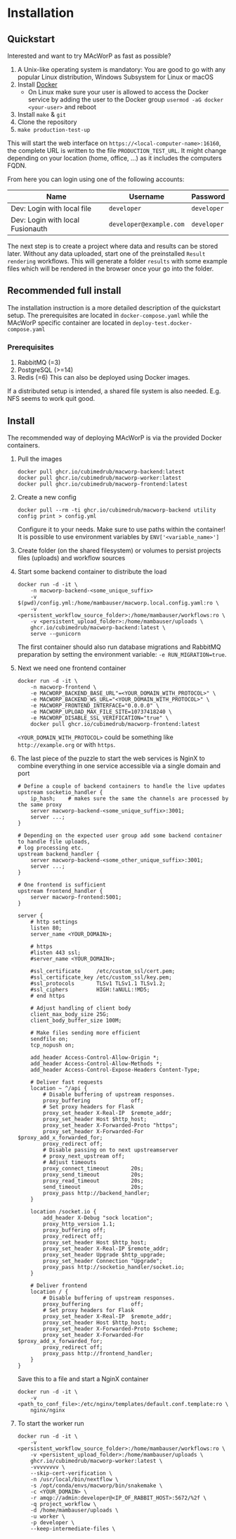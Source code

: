 # Installation

## Quickstart
Interested and want to try MAcWorP as fast as possible?   

1. A Unix-like operating system is mandatory: You are good to go with any popular Linux distribution, Windows Subsystem for Linux or macOS
2. Install [Docker](https://docs.docker.com/get-started/get-docker/)
    * On Linux make sure your user is allowed to access the Docker service by adding the user to the Docker group `usermod -aG docker <your-user>` and reboot
3. Install `make` & `git`
4. Clone the repository
5. `make production-test-up`

This will start the web interface on `https://<local-computer-name>:16160`, the complete URL is written to the file `PRODUCTION_TEST_URL`. It might change depending on your location (home, office, ...) as it includes the computers FQDN.

From here you can login using one of the following accounts:

| Name | Username | Password |
| --- | --- | --- |
| Dev: Login with local file | `developer` | `developer` |
| Dev: Login with local Fusionauth | `developer@example.com` | `developer` |

The next step is to create a project where data and results can be stored later.
Without any data uploaded, start one of the preinstalled `Result rendering` workflows.
This will generate a folder `results` with some example files which will be rendered in the browser once your go into the folder.

## Recommended full install

The installation instruction is a more detailed description of the quickstart setup. The prerequisites are located in `docker-compose.yaml` while the MAcWorP specific container are located in `deploy-test.docker-compose.yaml` 

### Prerequisites
1. RabbitMQ (=3)
2. PostgreSQL (>=14)
3. Redis (=6)
This can also be deployed using Docker images.

If a distributed setup is intended, a shared file system is also needed. E.g. NFS seems to work quit good.

## Install
The recommended way of deploying MAcWorP is via the provided Docker containers.
1. Pull the images
    ```shell
    docker pull ghcr.io/cubimedrub/macworp-backend:latest
    docker pull ghcr.io/cubimedrub/macworp-worker:latest
    docker pull ghcr.io/cubimedrub/macworp-frontend:latest
    ```
2. Create a new config
    ```shell
    docker pull --rm -ti ghcr.io/cubimedrub/macworp-backend utility config print > config.yml
    ```
    Configure it to your needs. Make sure to use paths within the container!
    It is possible to use environment variables by `ENV['<variable_name>']`
3. Create folder (on the shared filesystem) or volumes to persist projects files (uploads) and workflow sources
4. Start some backend container to distribute the load
    ```shell
    docker run -d -it \
        -n macworp-backend-<some_unique_suffix>
        -v $(pwd)/config.yml:/home/mambauser/macworp.local.config.yaml:ro \
        -v <persistent_workflow_source_folder>:/home/mambauser/workflows:ro \
        -v <persistent_upload_folder>:/home/mambauser/uploads \
        ghcr.io/cubimedrub/macworp-backend:latest \
        serve --gunicorn
    ```
    The first container should also run database migrations and RabbitMQ preparation by setting the environment variable: `-e RUN_MIGRATION=true`.
5. Next we need one frontend container
    ```shell
    docker run -d -it \
        -n macworp-frontend \
        -e MACWORP_BACKEND_BASE_URL"=<YOUR_DOMAIN_WITH_PROTOCOL>" \
        -e MACWORP_BACKEND_WS_URL="<YOUR_DOMAIN_WITH_PROTOCOL>" \
        -e MACWORP_FRONTEND_INTERFACE="0.0.0.0" \
        -e MACWORP_UPLOAD_MAX_FILE_SITE=10737418240 \
        -e MACWORP_DISABLE_SSL_VERIFICATION="true" \
        docker pull ghcr.io/cubimedrub/macworp-frontend:latest
    ```
    `<YOUR_DOMAIN_WITH_PROTOCOL>` could be something like `http://example.org` or with `https`.
6. The last piece of the puzzle to start the web services is NginX to combine everything in one service accessible via a single domain and port
    ```
    # Define a couple of backend containers to handle the live updates
    upstream socketio_handler {
        ip_hash;    # makes sure the same the channels are processed by the same proxy
        server macworp-backend-<some_unique_suffix>:3001;
        server ...;
    }

    # Depending on the expected user group add some backend container to handle file uploads,
    # log processing etc.
    upstream backend_handler {
        server macworp-backend-<some_other_unique_suffix>:3001;
        server ...;
    }

    # One frontend is sufficient
    upstream frontend_handler {
        server macworp-frontend:5001;
    }

    server {
        # http settings
        listen 80;
        server_name <YOUR_DOMAIN>;

        # https 
        #listen 443 ssl;
        #server_name <YOUR_DOMAIN>;

        #ssl_certificate     /etc/custom_ssl/cert.pem;
        #ssl_certificate_key /etc/custom_ssl/key.pem;
        #ssl_protocols       TLSv1 TLSv1.1 TLSv1.2;
        #ssl_ciphers         HIGH:!aNULL:!MD5;
        # end https

        # Adjust handling of client body 
        client_max_body_size 25G;
        client_body_buffer_size 100M;

        # Make files sending more efficient
        sendfile on;
        tcp_nopush on;

        add_header Access-Control-Allow-Origin *;
        add_header Access-Control-Allow-Methods *;
        add_header Access-Control-Expose-Headers Content-Type;

        # Deliver fast requests
        location ~ ^/api {
            # Disable buffering of upstream responses.
            proxy_buffering             off;
            # Set proxy headers for Flask
            proxy_set_header X-Real-IP  $remote_addr;
            proxy_set_header Host $http_host;
            proxy_set_header X-Forwarded-Proto "https";
            proxy_set_header X-Forwarded-For $proxy_add_x_forwarded_for;
            proxy_redirect off;
            # Disable passing on to next upstreamserver
            # proxy_next_upstream off;
            # Adjust timeouts
            proxy_connect_timeout       20s;
            proxy_send_timeout          20s;
            proxy_read_timeout          20s;
            send_timeout                20s;
            proxy_pass http://backend_handler;
        }

        location /socket.io {
            add_header X-Debug "sock location";
            proxy_http_version 1.1;
            proxy_buffering off;
            proxy_redirect off;
            proxy_set_header Host $http_host;
            proxy_set_header X-Real-IP $remote_addr;
            proxy_set_header Upgrade $http_upgrade;
            proxy_set_header Connection "Upgrade";
            proxy_pass http://socketio_handler/socket.io;
        } 

        # Deliver frontend
        location / {
            # Disable buffering of upstream responses.
            proxy_buffering             off;
            # Set proxy headers for Flask
            proxy_set_header X-Real-IP  $remote_addr;
            proxy_set_header Host $http_host;
            proxy_set_header X-Forwarded-Proto $scheme;
            proxy_set_header X-Forwarded-For $proxy_add_x_forwarded_for;
            proxy_redirect off;
            proxy_pass http://frontend_handler;
        }
    }
    ```

    Save this to a file and start a NginX container
    ```shell
    docker run -d -it \
        -v <path_to_conf_file>:/etc/nginx/templates/default.conf.template:ro \
        nginx/nginx 
    ``` 
7. To start the worker run
    ```shell
    docker run -d -it \
        -v <persistent_workflow_source_folder>:/home/mambauser/workflows:ro \
        -v <persistent_upload_folder>:/home/mambauser/uploads \
        ghcr.io/cubimedrub/macworp-worker:latest \
        -vvvvvvvv \
        --skip-cert-verification \
        -n /usr/local/bin/nextflow \
        -s /opt/conda/envs/macworp/bin/snakemake \
        -c <YOUR_DOMAIN> \
        -r amqp://admin:developer@<IP_OF_RABBIT_HOST>:5672/%2f \
        -q project_workflow \
        -d /home/mambauser/uploads \
        -u worker \
        -p developer \
        --keep-intermediate-files \
    ```